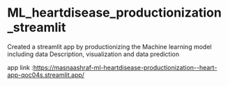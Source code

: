 # ML_heartdisease_productionization_streamlit
Created a streamlit app by productionizing the Machine learning model including data Description, visualization and data prediction


app link :https://masnaashraf-ml-heartdisease-productionization--heart-app-qoc04s.streamlit.app/
